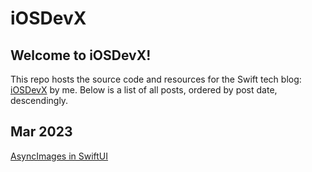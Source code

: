 # iOSDevX

## Welcome to iOSDevX!
This repo hosts the source code and resources for the Swift tech blog: [iOSDevX](https://xavier7t.com) by me.
Below is a list of all posts, ordered by post date, descendingly.

## Mar 2023
[AsyncImages in SwiftUI](https://xavier7t.com/async-images-in-swiftui)
